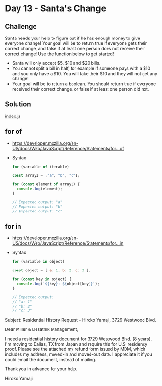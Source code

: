 # Day 13 - Santa's Change

## Challenge

Santa needs your help to figure out if he has enough money to give everyone change!
Your goal will be to return true if everyone gets their correct change, and false if at least one person does not receive their correct change! Use the function below to get started!

- Santa will only accept $5, $10 and $20 bills.
- You cannot split a bill in half, for example if someone pays with a $10 and you only have a $10. You will take their $10 and they will not get any change!
- Your goal will be to return a boolean. You should return true if everyone received their correct change, or false if at least one person did not.

## Solution

[index.js](index.js)

## for of

- https://developer.mozilla.org/en-US/docs/Web/JavaScript/Reference/Statements/for...of
- Syntax

  ```js
  for (variable of iterable)
  ```

  ```js
  const array1 = ["a", "b", "c"];

  for (const element of array1) {
    console.log(element);
  }

  // Expected output: "a"
  // Expected output: "b"
  // Expected output: "c"
  ```

## for in

- https://developer.mozilla.org/en-US/docs/Web/JavaScript/Reference/Statements/for...in
- Syntax

  ```js
  for (variable in object)
  ```

  ```js
  const object = { a: 1, b: 2, c: 3 };

  for (const key in object) {
    console.log(`${key}: ${object[key]}`);
  }

  // Expected output:
  // "a: 1"
  // "b: 2"
  // "c: 3"
  ```



Subject: Residential History Request - Hiroko Yamaji, 3729 Westwood Blvd.

Dear Miller & Desatnik Management,

I need a residential history document for 3729 Westwood Blvd. (8 years). I'm moving to Dallas, TX from Japan and require this for U.S. residency proof.
Please see the attached my refund form issued by MDM, which includes my address, moved-in and moved-out date. I appreciate it if you could email the document, instead of mailing.

Thank you in advance for your help.

Hiroko Yamaji



